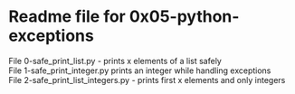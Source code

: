 # Readme file for 0x05-python-exceptions

File 0-safe_print_list.py - prints x elements of a list safely  
File 1-safe_print_integer.py prints an integer while handling exceptions  
File 2-safe_print_list_integers.py - prints first x elements and only integers
